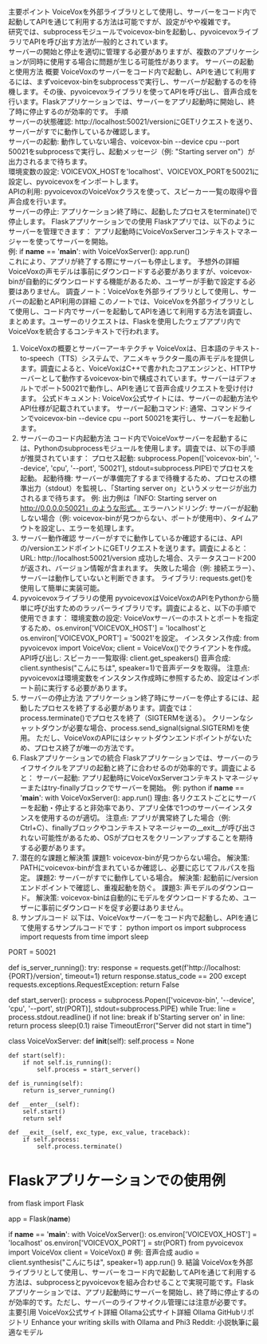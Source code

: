 主要ポイント
VoiceVoxを外部ライブラリとして使用し、サーバーをコード内で起動してAPIを通じて利用する方法は可能ですが、設定がやや複雑です。  
研究では、subprocessモジュールでvoicevox-binを起動し、pyvoicevoxライブラリでAPIを呼び出す方法が一般的とされています。  
サーバーの開始と停止を適切に管理する必要がありますが、複数のアプリケーションが同時に使用する場合に問題が生じる可能性があります。
サーバーの起動と使用方法
概要
VoiceVoxのサーバーをコード内で起動し、APIを通じて利用するには、まずvoicevox-binをsubprocessで実行し、サーバーが起動するのを待機します。その後、pyvoicevoxライブラリを使ってAPIを呼び出し、音声合成を行います。Flaskアプリケーションでは、サーバーをアプリ起動時に開始し、終了時に停止するのが効率的です。
手順  
サーバーの状態確認: http://localhost:50021/versionにGETリクエストを送り、サーバーがすでに動作しているか確認します。  
サーバーの起動: 動作していない場合、voicevox-bin --device cpu --port 50021をsubprocessで実行し、起動メッセージ（例: "Starting server on"）が出力されるまで待ちます。  
環境変数の設定: VOICEVOX_HOSTを'localhost'、VOICEVOX_PORTを50021に設定し、pyvoicevoxをインポートします。  
APIの利用: pyvoicevoxのVoiceVoxクラスを使って、スピーカー一覧の取得や音声合成を行います。  
サーバーの停止: アプリケーション終了時に、起動したプロセスをterminate()で停止します。
Flaskアプリケーションでの使用
Flaskアプリでは、以下のようにサーバーを管理できます：
アプリ起動時にVoiceVoxServerコンテキストマネージャーを使ってサーバーを開始。  
例: if __name__ == '__main__': with VoiceVoxServer(): app.run()  
これにより、アプリが終了する際にサーバーも停止します。
予想外の詳細
VoiceVoxの声モデルは事前にダウンロードする必要がありますが、voicevox-binが自動的にダウンロードする機能があるため、ユーザーが手動で設定する必要はありません。
調査ノート：VoiceVoxを外部ライブラリとして使用し、サーバーの起動とAPI利用の詳細
このノートでは、VoiceVoxを外部ライブラリとして使用し、コード内でサーバーを起動してAPIを通じて利用する方法を調査し、まとめます。ユーザーのリクエストは、Flaskを使用したウェブアプリ内でVoiceVoxを統合するコンテキストで行われます。
1. VoiceVoxの概要とサーバーアーキテクチャ
VoiceVoxは、日本語のテキスト-to-speech（TTS）システムで、アニメキャラクター風の声モデルを提供します。調査によると、VoiceVoxはC++で書かれたコアエンジンと、HTTPサーバーとして動作するvoicevox-binで構成されています。サーバーはデフォルトでポート50021で動作し、APIを通じて音声合成リクエストを受け付けます。
公式ドキュメント: VoiceVox公式サイトには、サーバーの起動方法やAPI仕様が記載されています。
サーバー起動コマンド: 通常、コマンドラインでvoicevox-bin --device cpu --port 50021を実行し、サーバーを起動します。
2. サーバーのコード内起動方法
コード内でVoiceVoxサーバーを起動するには、Pythonのsubprocessモジュールを使用します。調査では、以下の手順が推奨されています：
プロセス起動: subprocess.Popen(['voicevox-bin', '--device', 'cpu', '--port', '50021'], stdout=subprocess.PIPE)でプロセスを起動。
起動待機: サーバーが準備完了するまで待機するため、プロセスの標準出力（stdout）を監視し、「Starting server on」というメッセージが出力されるまで待ちます。
例: 出力例は「INFO: Starting server on http://0.0.0.0:50021」のような形式。
エラーハンドリング: サーバーが起動しない場合（例: voicevox-binが見つからない、ポートが使用中）、タイムアウトを設定し、エラーを処理します。
3. サーバー動作確認
サーバーがすでに動作しているか確認するには、APIの/versionエンドポイントにGETリクエストを送ります。調査によると：
URL: http://localhost:50021/version
成功した場合、ステータスコード200が返され、バージョン情報が含まれます。
失敗した場合（例: 接続エラー）、サーバーは動作していないと判断できます。
ライブラリ: requests.get()を使用して簡単に実装可能。
4. pyvoicevoxライブラリの使用
pyvoicevoxはVoiceVoxのAPIをPythonから簡単に呼び出すためのラッパーライブラリです。調査によると、以下の手順で使用できます：
環境変数の設定: VoiceVoxサーバーのホストとポートを指定するため、os.environ['VOICEVOX_HOST'] = 'localhost'とos.environ['VOICEVOX_PORT'] = '50021'を設定。
インスタンス作成: from pyvoicevox import VoiceVox; client = VoiceVox()でクライアントを作成。
API呼び出し: 
スピーカー一覧取得: client.get_speakers()
音声合成: client.synthesis("こんにちは", speaker=1)で音声データを取得。
注意点: pyvoicevoxは環境変数をインスタンス作成時に参照するため、設定はインポート前に実行する必要があります。
5. サーバーの停止方法
アプリケーション終了時にサーバーを停止するには、起動したプロセスを終了する必要があります。調査では：
process.terminate()でプロセスを終了（SIGTERMを送る）。
クリーンなシャットダウンが必要な場合、process.send_signal(signal.SIGTERM)を使用。
ただし、VoiceVoxのAPIにはシャットダウンエンドポイントがないため、プロセス終了が唯一の方法です。
6. Flaskアプリケーションでの統合
Flaskアプリケーションでは、サーバーのライフサイクルをアプリの起動と終了に合わせるのが効率的です。調査によると：
サーバー起動: アプリ起動時にVoiceVoxServerコンテキストマネージャーまたはtry-finallyブロックでサーバーを開始。
例: 
python
if __name__ == '__main__':
    with VoiceVoxServer():
        app.run()
理由: 各リクエストごとにサーバーを起動・停止すると非効率であり、アプリ全体で1つのサーバーインスタンスを使用するのが適切。
注意点: アプリが異常終了した場合（例: Ctrl+C）、finallyブロックやコンテキストマネージャーの__exit__が呼び出されない可能性があるため、OSがプロセスをクリーンアップすることを期待する必要があります。
7. 潜在的な課題と解決策
課題1: voicevox-binが見つからない場合。
解決策: PATHにvoicevox-binが含まれているか確認し、必要に応じてフルパスを指定。
課題2: サーバーがすでに動作している場合。
解決策: 起動前に/versionエンドポイントで確認し、重複起動を防ぐ。
課題3: 声モデルのダウンロード。
解決策: voicevox-binは自動的にモデルをダウンロードするため、ユーザーに事前にダウンロードを促す必要はありません。
8. サンプルコード
以下は、VoiceVoxサーバーをコード内で起動し、APIを通じて使用するサンプルコードです：
python
import os
import subprocess
import requests
from time import sleep

PORT = 50021

def is_server_running():
    try:
        response = requests.get(f'http://localhost:{PORT}/version', timeout=1)
        return response.status_code == 200
    except requests.exceptions.RequestException:
        return False

def start_server():
    process = subprocess.Popen(['voicevox-bin', '--device', 'cpu', '--port', str(PORT)], stdout=subprocess.PIPE)
    while True:
        line = process.stdout.readline()
        if not line:
            break
        if b'Starting server on' in line:
            return process
        sleep(0.1)
    raise TimeoutError("Server did not start in time")

class VoiceVoxServer:
    def __init__(self):
        self.process = None

    def start(self):
        if not self.is_running():
            self.process = start_server()

    def is_running(self):
        return is_server_running()

    def __enter__(self):
        self.start()
        return self

    def __exit__(self, exc_type, exc_value, traceback):
        if self.process:
            self.process.terminate()

# Flaskアプリケーションでの使用例
from flask import Flask

app = Flask(__name__)

if __name__ == '__main__':
    with VoiceVoxServer():
        os.environ['VOICEVOX_HOST'] = 'localhost'
        os.environ['VOICEVOX_PORT'] = str(PORT)
        from pyvoicevox import VoiceVox
        client = VoiceVox()
        # 例: 音声合成
        audio = client.synthesis("こんにちは", speaker=1)
        app.run()
9. 結論
VoiceVoxを外部ライブラリとして使用し、サーバーをコード内で起動してAPIを通じて利用する方法は、subprocessとpyvoicevoxを組み合わせることで実現可能です。Flaskアプリケーションでは、アプリ起動時にサーバーを開始し、終了時に停止するのが効率的です。ただし、サーバーのライフサイクル管理には注意が必要です。
主要引用
VoiceVox公式サイト詳細
Ollama公式サイト詳細
Ollama GitHubリポジトリ
Enhance your writing skills with Ollama and Phi3
Reddit: 小説執筆に最適なモデル